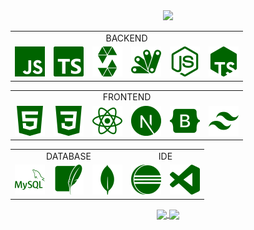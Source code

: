 
<div align="center">
  <img src="https://readme-typing-svg.demolab.com?font=Space+Mono&weight=600&size=30o&duration=2000&pause=2000&repeat=false&color=007A00&center=true&vCenter=true&width=435&lines=TECHS"/>
</div>
 <table align="center">
    <tr>
   <td align="center "colspan="6">BACKEND</td>
    </tr>
    <tr>
      <td><img src="./icons/javascript.svg" alt="JavaScript"></td><td><img src="./icons/typescript.svg" alt="TypeScript"></td><td><img src="./icons/solidity.svg" alt="Solidity"></td>      <td><img src="./icons/appscript.svg" alt="Apps Script"></td><td><img src="./icons/node.svg" alt="Node.js"></td><td><img src="./icons/tsnode.svg" alt="Node.ts"></td>
    </tr>
 </table>
    <table align="center">
    <tr>
    <td align="center "colspan="6">FRONTEND</td>
    </tr>
     <tr>
       <td><img src="./icons/html.svg" alt="HTML"></td><td><img src="./icons/css.svg" alt="CSS"></td><td><img src="./icons/react.svg" alt="REACT"></td><td><img src="./icons/next.svg" alt="NEXT"></td><td><img src="./icons/bootstrap.svg" alt="BOOTSTRAP"></td><td><img src="./icons/tailwind.svg" alt="TAILWIND"></td>
    </tr>
 </table>
 <table align="center">
    <tr>
    <td align="center "colspan="3">DATABASE</td><td align="center "colspan="2">IDE</td>
    </tr>
     <tr>
       <td><img src="./icons/mysql.svg" alt="MYSQL"></td><td><img src="./icons/sqlite.svg" alt="SQLITE"></td><td><img src="./icons/mongodb.svg" alt="MONGODB"></td>
       <td><img src="./icons/eclipse.svg" alt="ECLIPSE"></td><td><img src="./icons/vscode.svg" alt="VSCODE"></td></td>
    </tr>
 </table>
<!-- GIT STATS -->
<div align="center">  
  <a href="../../">
  <img height="140em" align="center" src="https://github-readme-stats.vercel.app/api?username=RodrigoSKohl&show_icons=true&custom_title=&text_bold=true&theme=shadow_green&include_all_commits=false&count_private=true&hide_border=true&bg_color=00000000"/>
  <img height="140em" align="center" src="https://github-readme-stats.vercel.app/api/top-langs/?username=RodrigoSKohl&custom_title=&text_bold=true&layout=compact&langs_count=7&theme=shadow_green&bg_color=00000000&hide_border=true"/>
</div>
